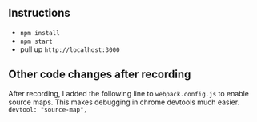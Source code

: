 ## Instructions
- `npm install`
- `npm start`
- pull up `http://localhost:3000`


## Other code changes after recording
After recording, I added the following line to `webpack.config.js` to enable source maps. This makes debugging in chrome devtools much easier.
`devtool: "source-map",`

